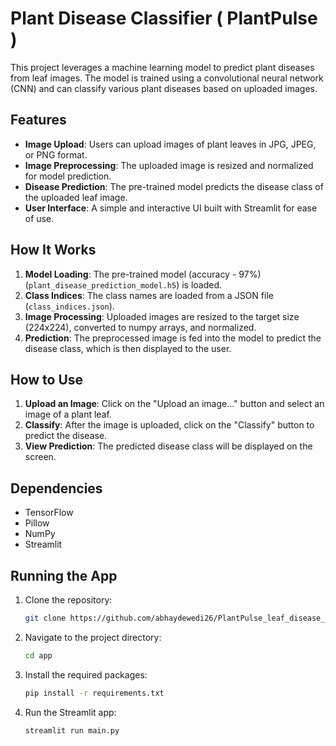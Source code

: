 # Plant Disease Classifier ( PlantPulse )

This project leverages a machine learning model to predict plant diseases from leaf images. The model is trained using a convolutional neural network (CNN) and can classify various plant diseases based on uploaded images.

## Features

- **Image Upload**: Users can upload images of plant leaves in JPG, JPEG, or PNG format.
- **Image Preprocessing**: The uploaded image is resized and normalized for model prediction.
- **Disease Prediction**: The pre-trained model predicts the disease class of the uploaded leaf image.
- **User Interface**: A simple and interactive UI built with Streamlit for ease of use.

## How It Works

1. **Model Loading**: The pre-trained model (accuracy - 97%) (`plant_disease_prediction_model.h5`) is loaded.
2. **Class Indices**: The class names are loaded from a JSON file (`class_indices.json`).
3. **Image Processing**: Uploaded images are resized to the target size (224x224), converted to numpy arrays, and normalized.
4. **Prediction**: The preprocessed image is fed into the model to predict the disease class, which is then displayed to the user.

## How to Use

1. **Upload an Image**: Click on the "Upload an image..." button and select an image of a plant leaf.
2. **Classify**: After the image is uploaded, click on the "Classify" button to predict the disease.
3. **View Prediction**: The predicted disease class will be displayed on the screen.

## Dependencies

- TensorFlow
- Pillow
- NumPy
- Streamlit

## Running the App

1. Clone the repository:
    ```bash
    git clone https://github.com/abhaydewedi26/PlantPulse_leaf_disease_pred.git
    ```
2. Navigate to the project directory:
    ```bash
    cd app
    ```
3. Install the required packages:
    ```bash
    pip install -r requirements.txt
    ```
4. Run the Streamlit app:
    ```bash
    streamlit run main.py
    ```

